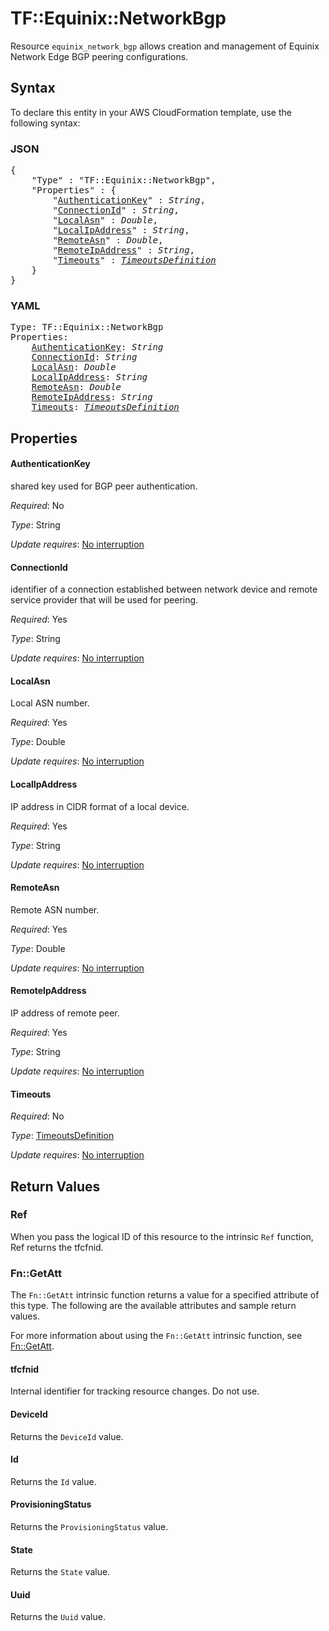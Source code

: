 # TF::Equinix::NetworkBgp

Resource `equinix_network_bgp` allows creation and management of Equinix Network
Edge BGP peering configurations.

## Syntax

To declare this entity in your AWS CloudFormation template, use the following syntax:

### JSON

<pre>
{
    "Type" : "TF::Equinix::NetworkBgp",
    "Properties" : {
        "<a href="#authenticationkey" title="AuthenticationKey">AuthenticationKey</a>" : <i>String</i>,
        "<a href="#connectionid" title="ConnectionId">ConnectionId</a>" : <i>String</i>,
        "<a href="#localasn" title="LocalAsn">LocalAsn</a>" : <i>Double</i>,
        "<a href="#localipaddress" title="LocalIpAddress">LocalIpAddress</a>" : <i>String</i>,
        "<a href="#remoteasn" title="RemoteAsn">RemoteAsn</a>" : <i>Double</i>,
        "<a href="#remoteipaddress" title="RemoteIpAddress">RemoteIpAddress</a>" : <i>String</i>,
        "<a href="#timeouts" title="Timeouts">Timeouts</a>" : <i><a href="timeoutsdefinition.md">TimeoutsDefinition</a></i>
    }
}
</pre>

### YAML

<pre>
Type: TF::Equinix::NetworkBgp
Properties:
    <a href="#authenticationkey" title="AuthenticationKey">AuthenticationKey</a>: <i>String</i>
    <a href="#connectionid" title="ConnectionId">ConnectionId</a>: <i>String</i>
    <a href="#localasn" title="LocalAsn">LocalAsn</a>: <i>Double</i>
    <a href="#localipaddress" title="LocalIpAddress">LocalIpAddress</a>: <i>String</i>
    <a href="#remoteasn" title="RemoteAsn">RemoteAsn</a>: <i>Double</i>
    <a href="#remoteipaddress" title="RemoteIpAddress">RemoteIpAddress</a>: <i>String</i>
    <a href="#timeouts" title="Timeouts">Timeouts</a>: <i><a href="timeoutsdefinition.md">TimeoutsDefinition</a></i>
</pre>

## Properties

#### AuthenticationKey

shared key used for BGP peer authentication.

_Required_: No

_Type_: String

_Update requires_: [No interruption](https://docs.aws.amazon.com/AWSCloudFormation/latest/UserGuide/using-cfn-updating-stacks-update-behaviors.html#update-no-interrupt)

#### ConnectionId

identifier of a connection established between
network device and remote service provider that will be used for peering.

_Required_: Yes

_Type_: String

_Update requires_: [No interruption](https://docs.aws.amazon.com/AWSCloudFormation/latest/UserGuide/using-cfn-updating-stacks-update-behaviors.html#update-no-interrupt)

#### LocalAsn

Local ASN number.

_Required_: Yes

_Type_: Double

_Update requires_: [No interruption](https://docs.aws.amazon.com/AWSCloudFormation/latest/UserGuide/using-cfn-updating-stacks-update-behaviors.html#update-no-interrupt)

#### LocalIpAddress

IP address in CIDR format of a local device.

_Required_: Yes

_Type_: String

_Update requires_: [No interruption](https://docs.aws.amazon.com/AWSCloudFormation/latest/UserGuide/using-cfn-updating-stacks-update-behaviors.html#update-no-interrupt)

#### RemoteAsn

Remote ASN number.

_Required_: Yes

_Type_: Double

_Update requires_: [No interruption](https://docs.aws.amazon.com/AWSCloudFormation/latest/UserGuide/using-cfn-updating-stacks-update-behaviors.html#update-no-interrupt)

#### RemoteIpAddress

IP address of remote peer.

_Required_: Yes

_Type_: String

_Update requires_: [No interruption](https://docs.aws.amazon.com/AWSCloudFormation/latest/UserGuide/using-cfn-updating-stacks-update-behaviors.html#update-no-interrupt)

#### Timeouts

_Required_: No

_Type_: <a href="timeoutsdefinition.md">TimeoutsDefinition</a>

_Update requires_: [No interruption](https://docs.aws.amazon.com/AWSCloudFormation/latest/UserGuide/using-cfn-updating-stacks-update-behaviors.html#update-no-interrupt)

## Return Values

### Ref

When you pass the logical ID of this resource to the intrinsic `Ref` function, Ref returns the tfcfnid.

### Fn::GetAtt

The `Fn::GetAtt` intrinsic function returns a value for a specified attribute of this type. The following are the available attributes and sample return values.

For more information about using the `Fn::GetAtt` intrinsic function, see [Fn::GetAtt](https://docs.aws.amazon.com/AWSCloudFormation/latest/UserGuide/intrinsic-function-reference-getatt.html).

#### tfcfnid

Internal identifier for tracking resource changes. Do not use.

#### DeviceId

Returns the <code>DeviceId</code> value.

#### Id

Returns the <code>Id</code> value.

#### ProvisioningStatus

Returns the <code>ProvisioningStatus</code> value.

#### State

Returns the <code>State</code> value.

#### Uuid

Returns the <code>Uuid</code> value.

